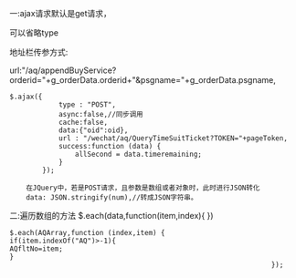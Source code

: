 

一:ajax请求默认是get请求，

可以省略type

地址栏传参方式:   

url:"/aq/appendBuyService?orderid="+g_orderData.orderid+"&psgname="+g_orderData.psgname,

 

```
$.ajax({
            type : "POST",
            async:false,//同步调用
            cache:false,
            data:{"oid":oid},
            url : "/wechat/aq/QueryTimeSuitTicket?TOKEN="+pageToken,
            success:function (data) {
                allSecond = data.timeremaining;
            }
        });
        
    在JQuery中，若是POST请求，且参数是数组或者对象时，此时进行JSON转化  
    data: JSON.stringify(num),//转成JSON字符串。
```





二:遍历数组的方法        $.each(data,function(item,index){   })

 

```
$.each(AQArray,function (index,item) {
if(item.indexOf("AQ")>-1){
AQfltNo=item;
}
                                                                });
```

